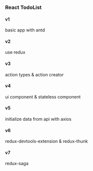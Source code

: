 ### React TodoList

#### v1
basic app with antd

#### v2
use redux

#### v3
action types & action creator

#### v4
ui component & stateless component

#### v5
initialize data from api with axios

#### v6
redux-devtools-extension & redux-thunk

#### v7
redux-saga
